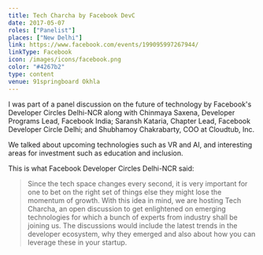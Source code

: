 ```yaml
---
title: Tech Charcha by Facebook DevC
date: 2017-05-07
roles: ["Panelist"]
places: ["New Delhi"]
link: https://www.facebook.com/events/199095997267944/
linkType: Facebook
icon: /images/icons/facebook.png
color: "#4267b2"
type: content
venue: 91springboard Okhla
---
```


I was part of a panel discussion on the future of technology by Facebook's Developer Circles Delhi-NCR along with Chinmaya Saxena, Developer Programs Lead, Facebook India; Saransh Kataria, Chapter Lead, Facebook Developer Circle Delhi; and Shubhamoy Chakrabarty, COO at Cloudtub, Inc.

<!--more-->

We talked about upcoming technologies such as VR and AI, and interesting areas for investment such as education and inclusion.

This is what Facebook Developer Circles Delhi-NCR said:

> Since the tech space changes every second, it is very important for one to bet on the right set of things else they might lose the momentum of growth. With this idea in mind, we are hosting Tech Charcha, an open discussion to get enlightened on emerging technologies for which a bunch of experts from industry shall be joining us. The discussions would include the latest trends in the developer ecosystem, why they emerged and also about how you can leverage these in your startup.